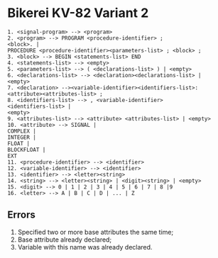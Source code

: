 # Bikerei KV-82 Variant 2

```
1. <signal-program> --> <program>
2. <program> --> PROGRAM <procedure-identifier> ;
<block>. |
PROCEDURE <procedure-identifier><parameters-list> ; <block> ;
3. <block> --> BEGIN <statements-list> END
4. <statements-list> --> <empty>
5. <parameters-list> --> ( <declarations-list> ) | <empty>
6. <declarations-list> --> <declaration><declarations-list> |
<empty>
7. <declaration> --><variable-identifier><identifiers-list>:<attribute><attributes-list> ;
8. <identifiers-list> --> , <variable-identifier> 
<identifiers-list> |
<empty>
9. <attributes-list> --> <attribute> <attributes-list> | <empty>
10. <attribute> --> SIGNAL |
COMPLEX |
INTEGER |
FLOAT |
BLOCKFLOAT |
EXT
11. <procedure-identifier> --> <identifier>
12. <variable-identifier> --> <identifier>
13. <identifier> --> <letter><string>
14. <string> --> <letter><string> | <digit><string> | <empty>
15. <digit> --> 0 | 1 | 2 | 3 | 4 | 5 | 6 | 7 | 8 |9
16. <letter> --> A | B | C | D | ... | Z
```
## Errors
1. Specified two or more base attributes the same time;
2. Base attribute already declared;
3. Variable with this name was already declared.
